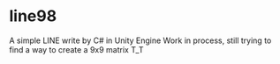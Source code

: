 # line98
A simple LINE  write by C# in Unity Engine
Work in process, still trying to find a way to create a 9x9 matrix T_T
